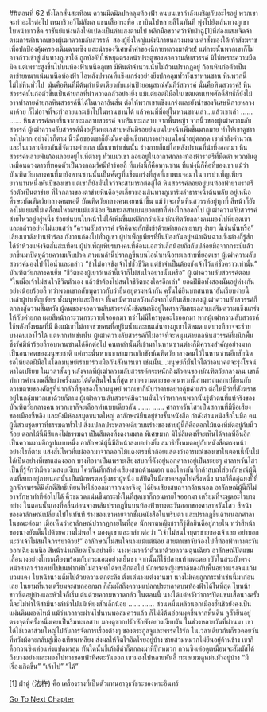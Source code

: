 ##ตอนที่ 62 ทั้งโลกสั่นสะเทือน
ความมืดมิดปกคลุมท้องฟ้า คนบนเขากำลังเผชิญกับอะไรอยู่ พวกเขาจะทำอะไรต่อไป
เหมาชิวอวี่ไม่ลังเล แขนเสื้อกระพือ เขาบินไปหลายลี้ในทันที พุ่งไปยังเส้นทางภูเขา ใบหน้าขาวซีด ราชันย์แห่งหลิงไห่แปลงเป็นลำแสงตามไป พลิกมือขวาคว้าจับฝ่าฉู่[1]ที่ส่องแสงเจิดจ้า
ตามการคำนวณของผู้เฒ่าความลับสวรรค์  สองผู้ยิ่งใหญ่แห่งนิกายหลวงมาตามคำสั่งของใต้เท้าสังฆราชเพื่อปกป้องคุ้มครองเฉินฉางเซิง และนำของวิเศษล้ำค่าของนิกายหลวงมาด้วย!
แต่กระนั้นพวกเขาก็ไม่อาจก้าวเข้าสู่เส้นทางภูเขาได้ ถูกบังคับให้หยุดตรงหน้าประตูของหอความลับสวรรค์
มิใช่เพราะความมืดมิด แต่เพราะสูงขึ้นไปบนท้องฟ้าเหนือภูเขา มีหินดำจำนวนนับไม่ถ้วนปรากฏอยู่
ก้อนหินก่อตัวเป็นตาข่ายหนาแน่นเหนือท้องฟ้า ไอพลังปราณที่แข็งแกร่งอย่างยิ่งปกคลุมทั่วทั้งเขาหานซาน
หินพวกนี้ไม่ใช่หินทั่วไป  มันคือหินที่มีต้นกำเนิดเดียวกับแผ่นป้ายอนุสรณ์คัมภีร์สวรรค์ นั่นคือหินสวรรค์!
หินสวรรค์นั้นก่อตัวขึ้นเป็นค่ายกลที่น่าหวาดกลัวอย่างยิ่ง แม้แต่ยอดฝีมือในเขตแดนเทพศักดิ์สิทธิ์ก็ยังไม่อาจทำลายค่ายกลหินสวรรค์นี้ได้ในเวลาอันสั้น ต่อให้พวกเขาแข็งแกร่งและยังนำของวิเศษนิกายหลวงมาด้วย ก็ไม่อาจที่จะทำลายและเข้าไปในหานซานได้
แล้วคนที่ที่อยู่ในหานซานเล่า...แล้วเขาเล่า
……
……
หินสวรรค์ลอยขึ้นจากทะเลสาบสวรรค์ จากริมทะเลสาบ จากพื้นหญ้า จากนิ้วของผู้เฒ่าความลับสวรรค์
ผู้เฒ่าความลับสวรรค์นั่งอยู่ริมทะเลสาบพลันมีรอยย่นบนใบหน้าเพิ่มขึ้นมากมาย ทำให้เขาดูชราลงไปมาก อย่างไรก็ตาม นิ้วมือของเขาก็ยังมั่นคงขีดเขียนบางอย่างบนไอน้ำอยู่ตลอด เขากำลังคำนวณและในเวลาเดียวกันก็จัดวางค่ายกล เมื่อเขาทำเช่นนั้น ร่างกายก็แผ่ไอพลังปราณที่น่าทึ่งออกมา
หินสวรรค์หลายพันก้อนลอยอยู่ในที่ต่างๆ ทั่วแนวเขา ลอยอยู่ในอากาศกลางท้องฟ้าราตรีที่มืดดำ พวกมันดูเหมือนดวงดาวที่ทอดตัวเป็นวงกลมรัศมีห้าร้อยลี้
ที่แห่งนี้ก็คือหานซาน ที่แห่งนี้ก็คือที่ของเขา
แม้ว่าบัณฑิตวัยกลางคนที่มายังหานซานนั้นเป็นศัตรูที่แข็งแกร่งที่สุดที่เขาพบเจอมาในการบำเพ็ญเพียรยาวนานหนึ่งพันปีของเขา แต่เขาก็ยังมั่นใจว่าจะสามารถต่อสู้ได้
หินสวรรค์ลอยอยู่บนท้องฟ้ายามราตรีก่อตัวเป็นตาข่าย ที่ใจกลางของตาข่ายหินคือจุดเลี้ยวของเส้นทางภูเขาริมลำธารหน้าต้นพลับ
อยู่เหนือศีรษะบัณฑิตวัยกลางคนพอดี
บัณฑิตวัยกลางคนเงยหน้าขึ้น แม้ว่าจะเห็นหินสวรรค์อยู่ทุกที่ สีหน้าก็ยังคงไม่แยแสไม่เคลื่อนไหวเลยแม้แต่น้อย
ริมทะเลสาบบนยอดเขาที่ห่างไกลออกไป ผู้เฒ่าความลับสวรรค์ส่ายไหวอยู่ครู่หนึ่ง ร่อยย่นบนใบหน้าไม่ได้เพิ่มขึ้นแต่ลึกกว่าเดิม
บัณฑิตวัยกลางคนมองไปที่ยอดเขาและกล่าวอย่างไม่แยแสว่า “ความลับสวรรค์ เจ้าคิดจะกักขังข้าด้วยค่ายกลหยาบๆ ง่ายๆ นี้เช่นนั้นหรือ”
เสียงเขาดังปานฟ้าร้อง กังวานก้องไปทั่วภูเขา
ผู้บำเพ็ญเพียรที่ยืนป้องกันอยู่หน้าเฉินฉางเซิงต่างก็รู้สักได้ว่าห้วงแห่งจิตสั่นสะเทือน ผู้บำเพ็ญเพียรบางคนที่อ่อนแอกว่าเล็กน้อยถึงกับปล่อยมือจากกระบี่แล้วยกขึ้นมาปิดหูด้วยความเจ็บปวด
ภาพเหล่านี้ปรากฏขึ้นบนไอน้ำเหนือทะเลสาบที่ยอดเขา
ผู้เฒ่าความลับสวรรค์มองไปที่ไอน้ำและกล่าว “ข้าไม่อาจขังเจ้าไปชั่วชีวิต แต่ข้าจำเป็นต้องขังเจ้าไว้แค่ชั่วคราวเท่านั้น”
บัณฑิตวัยกลางคนยิ้ม “ชีวิตของผู้เยาว์เหล่านี้เจ้าก็ไม่สนใจอย่างนั้นหรือ”
ผู้เฒ่าความลับสวรรค์ตอบ “ในเมื่อเจ้าไม่สนใจชีวิตตัวเอง แล้วข้าต้องไปสนใจชีวิตของใครอีกเล่า”
ยอดฝีมือทั้งสองนั้นอยู่ห่างกันอย่างน้อยร้อยลี้ ทว่าพวกเขากลับพูดราวกับว่ายืนอยู่ตรงหน้ากัน
ครั้นได้ยินบทสนทนาอันเรียบง่ายนี้ เหล่าผู้บำเพ็ญเพียร ทั้งมนุษย์และปีศาจ ที่เคยมีความหวังหลังจากได้ยินเสียงของผู้เฒ่าความลับสวรรค์ก็ตกลงสู่ความสิ้นหวัง
ผู้คนของหอความลับสวรรค์นั่งขัดสมาธิอยู่ในศาลาริมทะเลสาบเสริมความแข็งแกร่งให้กับค่ายกล เผยสีหน้ากระวนกระวายใจออกมา ทว่าไม่มีใครพูดอะไรออกมา
หากผู้เฒ่าความลับสวรรค์ใช้พลังทั้งหมดที่มี ถึงแม้เขาไม่อาจช่วยคนที่อยู่ริมน้ำและบนเส้นทางภูเขาได้หมด แต่บางทีอาจจะช่วยบางคนเอาไว้ได้
แต่หากทำเช่นนั้น ผู้เฒ่าความลับสวรรค์ก็ไม่อาจที่จะหนุนค่ายกลหินสวรรค์ที่ผนึกพื้นซึ่งรัศมีห้าร้อยลี้รอบหานซานได้อีกต่อไป
คนเหล่านั้นที่เข้ามาในหานซานต่างก็มีความสำคัญอย่างมาก เป็นอนาคตของมนุษยชาติ แต่กระนั้นหากเขาสามารถกักขังบัณฑิตวัยกลางคนไว้ในหานซานอีกสักนิด รอให้ยอดฝีมือในโลกมนุษย์เร่งมาร่วมมือกันสังหารเขา เช่นนั้น...มนุษย์ก็มั่นใจได้ว่าอนาคตจะรุ่งโรจน์หาใดเปรียบ
ในเวลาสั้นๆ หลังจากที่ผู้เฒ่าความลับสวรรค์ตระหนักถึงตัวตนของบัณฑิตวัยกลางคน เขาก็ทำการคำนวณสี่สิบว่าครั้งและได้ตัดสินใจในที่สุด
หากความตายของคนพวกนี้สามารถแลกเปลี่ยนกับความตายของศัตรูที่น่ากลัวที่สุดของโลกมนุษย์ พวกเขาก็นับว่าตายอย่างคุ้มค่าแล้ว
ต่อให้มีว่าที่สังฆราชอยู่ในกลุ่มพวกเขาด้วยก็ตาม
ผู้เฒ่าความลับสวรรค์มีความมั่นใจว่าหากคนพวกนั้นรู้ตัวตนที่แท้จริงของบัณฑิตวัยกลางคน พวกเขาก็จะเลือกทำแบบเดียวกัน
……
……
ศาลาหวันโสวเป็นสถานที่มีชื่อเสียงของเมืองซีหลิง และยังมีห้องสมุดขนาดใหญ่ อาลักษณ์ยืนอยู่ข้างชั้นหนังสือ กำลังอ่านหนังสือในมือ คนผู้นี้สวมชุดยาวที่ธรรมดาทั่วไป สิ่งแปลกประหลาดเดียวบนร่างของชายผู้นี้ก็คือดอกไม้แดงที่มัดอยู่กับนิ้วก้อย ดอกไม้นี้มีสีแดงไม่ธรรมดา เป็นสีแดงที่งดงามมาก พิเศษมาก มิใช่สีแดงที่จะเห็นได้จากที่อื่นอีก เป็นความงามอีกรูปแบบหนึ่ง
อาลักษณ์ผู้นี้มีสีหน้าสงบอย่างยิ่ง สมาธิทั้งหมดอยู่กับหนังสือตรงหน้า อย่างไรก็ตาม แสงสั่นไหวที่แผ่ออกมาจากดอกไม้แดงตรงนิ้วก้อยแสดงว่าอารมณ์ของเขาในตอนนี้นั้นไม่ได้เป็นอย่างที่เขาแสดงออก บางทีอาจเป็นเพราะเสียงสบถที่ดังอยู่นอกศาลาอยู่เป็นระยะๆ ศาลาหวันโสวเป็นที่รู้จักว่ามีความสงบเงียบ ใครกันที่กล้าส่งเสียงสบถด้านนอก และใครกันที่กล้าสบถใส่อาลักษณ์ผู้นี้
คนที่สบถอยู่ภายนอกนั้นเป็นนักพรตหญิงชราผู้หนึ่ง แส้ปัดในมือขาดหลุดไปครึ่งหนึ่ง นางก็คืออู๋ฉยงปี้ที่ถูกจักรพรรดินีศักดิ์สิทธิ์เทียนไห่ไล่ออกมาจากนครจิงตู
ได้ยินเสียงสบถจากด้านนอก อาลักษณ์ผู้นี้ก็ไม่อาจรักษาท่าทีต่อไปได้ คิ้วขมวดแน่นขึ้นกระทั่งในที่สุดเขาก็ถอนหายใจออกมา เตรียมที่จะพูดอะไรบางอย่าง ในตอนนั้นเองที่คลื่นอ่อนจางพลันปรากฏขึ้นบนท้องฟ้าทางตะวันออกของศาลาหวันโสว
สีหน้าของอาลักษณ์เปลี่ยนไปในทันที ร่างของเขาหายจากชั้นหนังสือในพริบตา และปรากฏขึ้นด้านนอกศาลาในขณะต่อมา เมื่อเห็นว่าอาลักษณ์ปรากฏกายในที่สุด นักพรตหญิงชราก็รู้สึกยินดีอยู่ภายใน ทว่าสีหน้าของนางยังเต็มไปด้วยความไม่พอใจ มองดูเขาและกล่าวต่อว่า “เจ้าไม่สนใจบุตรชายของเจ้าเลย อย่าบอกนะว่าเจ้าไม่สนใจภรรยาด้วย!”
อาลักษณ์ไม่สนใจนางแม้แต่น้อย สายตาเขาจับจ้องไปที่ท้องฟ้าทางตะวันออกเฉียงเหนือ สีหน้าน่าเกลียดเป็นอย่างยิ่ง
นางพุ่งมาคว้าตัวเขาด้วยความฉุนเฉียว
อาลักษณ์ปัดแขนเสื้อนางอย่างโกรธเคืองพร้อมกับกระแอมอย่างเย็นชา จากนั้นก็ใช้ปลายเท้าแตะดอกบัวในสระบัวตรงหน้าศาลา ร่างหายไปบนฟากฟ้าไม่อาจหาได้พบอีกต่อไป
นักพรตหญิงชราล้มลงกับพื้นอย่างแรงจนแก้มบวมแดง
ใบหน้านางเต็มไปด้วยความตกตะลึง ตั้งแต่นางแต่งงานมา นางไม่เคยถูกกระทำเช่นนี้มาก่อนเลย
ในยามที่นางเตรียมจะสบถออกมา ก็สัมผัสถึงความแปลกประหลาดบนท้องฟ้าได้ในที่สุด ใบหน้าขาวซีดอยู่บ้างและหัวใจก็เริ่มเต้นด้วยความหวาดกลัว
ในตอนนี้ นางได้แต่หวังว่าการปัดแขนเสื้อนางครั้งนี้จะไม่ทำให้สามีนางล่าช้าไปแม้เพียงสักเล็กน้อย
……
……
สวนหมื่นหลิวนอกเมืองฮั่นชิวยังคงเป็นแผ่นดินมอดไหม้ แม้ว่าเวลาจะผ่านไปนานพอสมควรแล้ว ก็ไม่มีต้นอ่อนผุดขึ้นจากพื้นดิน
จูลั่วยืนอยู่ตรงจุดที่ครั้งหนึ่งเคยเป็นริมทะเลสาบ มองดูซากปรักหักพังอย่างเงียบงัน
ในช่วงหลายวันที่ผ่านมา เขาได้ใช้เวลาส่วนใหญ่ไปกับการจัดการเรื่องต่างๆ ของตระกูลจูและพรรคไร้รัก ในเวลาเดียวกันก็รอคอยวันที่หวังผ้อจะกลับสู่เมืองเทียนเหลียง ส่งผลให้จิตใจอิดโรยอยู่บ้าง
ชายสวมหมวกไผ่ยืนอยู่ด้านข้าง เขาก็คือกวนซิงเค่อแห่งแปดมรสุม
ทันใดนั้นขี้เถ้าสีดำก็ตกลงมาที่ปีกหมวก กวนซิงเค่อดูเหมือนจะสัมผัสได้ถึงบางอย่างและมองไปทางขอบฟ้าทิศตะวันออก เขามองไปหลายพันลี้ ทะเลเมฆดูหม่นมัวอยู่บ้าง
“มีเรื่องเกิดขึ้น”
“เจ้าไป”
“ได้”

[1] ฝ่าฉู่ (法杵) คือ เครื่องรางที่เป็นตัวแทนอาวุธวัชระของพระอินทร์


[Go To Next Chapter]( ./572.md)